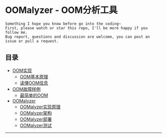 # OOMalyzer - OOM分析工具

```
Something I hope you know before go into the coding~
First, please watch or star this repo, I'll be more happy if you follow me.
Bug report, questions and discussion are welcome, you can post an issue or pull a request.
```


## 目录

* [OOM实现](docs/OOM实现.md)
  - [OOM基本原理](docs/OOM实现/OOM基本原理.md)
  - [读懂OOM信息](docs/OOM实现/读懂OOM信息.md)
* [OOM故障样例](docs/OOM故障样例.md)
  - [最简单的OOM](docs/OOM故障样例/最简单的OOM.md)
* [OOMalyzer](docs/OOMalyzer.md)
  - [OOMalyzer实现原理](docs/OOMalyzer/OOMalyzer实现原理.md)
  - [OOMalyzer架构](docs/OOMalyzer/OOMalyzer架构.md)
  - [OOMalyzer部署](docs/OOMalyzer/OOMalyzer部署.md)
  - [OOMalyzer测试](docs/OOMalyzer/OOMalyzer测试.md)






---
